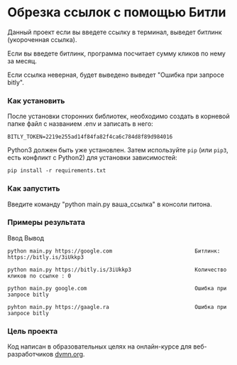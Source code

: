 # Обрезка ссылок с помощью Битли

Данный проект если вы введете ссылку в терминал, выведет битлинк (укороченная ссылка).

Если вы введете битлинк, программа посчитает сумму кликов по нему за месяц.

Если ссылка неверная, будет выведено выведет "Ошибка при запросе bitly".

### Как установить

После установки сторонних библиотек, необходимо создать в корневой папке файл с названием .env и записать в него:
```
BITLY_TOKEN=2219e255ad14f84fa82f4ca6c784d8f89d984016
```

Python3 должен быть уже установлен. 
Затем используйте `pip` (или `pip3`, есть конфликт с Python2) для установки зависимостей:
```
pip install -r requirements.txt
```

### Как запустить

Введите команду "python main.py ваша_ссылка" в консоли питона.

### Примеры результата
Ввод                                                       Вывод
```
python main.py https://google.com                          Битлинк:  https://bitly.is/3iUkkp3
```
```
python main.py https://bitly.is/3iUkkp3                    Количество кликов по ссылке : 0                  
```
```
python main.py google.com                                  Ошибка при запросе bitly
```
```
pyhton main.py https://gaagle.ra                           Ошибка при запросе bitly
```

### Цель проекта

Код написан в образовательных целях на онлайн-курсе для веб-разработчиков [dvmn.org](https://dvmn.org/).
